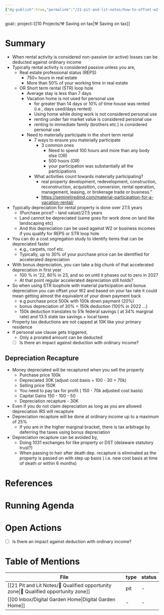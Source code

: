 ```yaml
---
{"dg-publish":true,"permalink":"/21-pit-and-lit-notes/how-to-offset-w2-income-with-real-estate-losses/"}
---
```


goal:: 
project::[[10 Projects/⚒️ Saving on tax\|⚒️ Saving on tax]] 

# Summary
- When rental activity is considered non-passive (or active) losses can be deducted against ordinary income
- Typically rental activity is considered passive unless you are,
	- Real estate professional status (REPS)
		- 750+ hours in real estate
		- More than 50% of your working time in real estate
	- OR Short term rental (STR) loop hole
		- Average stay is less than 7 days
		- Vacation home is not used for personal use
			- for greater than 14 days or 10% of time house was rented (i.e., days used/days rented)
			- Using home while doing work is not considered personal use
			- renting under fair market value is considered personal use
			- renting to immediate family (brothers etc.) is considered personal use
		- Need to materially participate in the short term rental
			- 7 ways to ensure you materially participate
				- 3 common ones
					- Need to spend 100 hours and more than any body else (OR)
					- 500 hours (OR)
					- your participation was substantially all the participations
			- What activities count towards materially participating?
				- real property development, redevelopment, construction, reconstruction, acquisition, conversion, rental operation, management, leasing, or brokerage trade or business.”
				- https://semiretiredmd.com/material-participation-for-a-vacation-rental/
- Typically depreciation for rental property is done over 27.5 years
	- (Purchase price? - land value)/27.5 years
	- Land cannot be depreciated (same goes for work done on land like landscaping etc)
	- And this depreciation can be used against W2 or business incomes if you qualify for REPS or STR loop hole
- You can do a cost segregation study to identify items that can be depreciated faster
	- e.g., carpets, roof etc. 
	- Typically, up to 30% of your purchase price can be identified for accelerated depreciation
- With bonus depreciation, you can take a big chunk of that accelerated depreciation in first year
	- 100 % in '22, 80% in 23, and so on until it phases out to zero in 2027
	- At that point regular accelerated depreciation still holds?
- So when using STR loophole with material participation and bonus depreciation you can offset your W2 and based on your tax rate it could mean getting almost the equivalent of your down payment back
	- e.g purchase price 500k with 100k down payment (20%)
	- bonus depreciation of 30% = 150k deduction (100% in 2022 ...)
	- 150k deduction translates to 51k federal savings ( at 34% marginal rate) and 13.5 state tax savings + local taxes 
- Property tax deductions are not capped at 10K like your primary residence
- If personal use clause gets triggered,
	- Only a prorated amount can be deducted
	- [ ] Is there an impact against deduction with ordinary income? 

## Depreciation Recapture
- Money depreciated will be recaptured when you sell the property 
	- Purchase price 100k
	- Depreciated 30K (adjust cost basis = 100 - 30 = 70k)
	- Selling price 150K
	- You need to pay tax for profit ( 150 - 70k adjusted cost basis) 
	- Capital Gains 150 - 100 - 50
	- Depreciation recapture - 30K
- Even if you do not claim depreciation as long as you are allowed depreciation IRS will recapture
- Depreciation recapture will be done at ordinary income up to a maximum of 25%
	- if you are in the higher marginal bracket, there is tax arbitrage by deferring the taxes using bonus depreciation
- Depreciation recapture can be avoided by,
	- Doing 1031 exchanges for like property or DST (delaware statutory trust?)
	- When passing to heir after death dep. recapture is eliminated as the property is passed on with step up basis ( i.e. new cost basis at time of death or within 6 months)
# References

# Running Agenda


# Open Actions
- [ ] Is there an impact against deduction with ordinary income?


# Table of Mentions
| File                                                                                       | type | status |
| ------------------------------------------------------------------------------------------ | ---- | ------ |
| [[21 Pit and Lit Notes/🧠  Qualified opportunity zone\|🧠  Qualified opportunity zone]] | pit  | \-     |
| [[00 Inbox/Digital Garden Home\|Digital Garden Home]]                                   | \-   | \-     |



